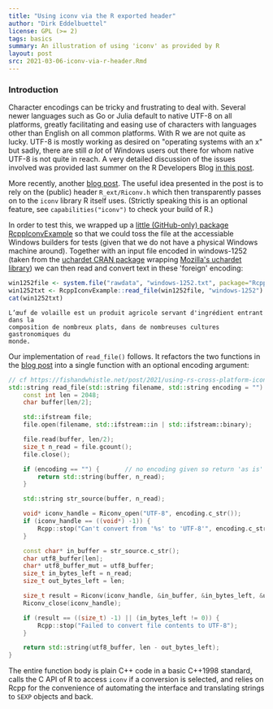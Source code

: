 ```yaml
---
title: "Using iconv via the R exported header"
author: "Dirk Eddelbuettel"
license: GPL (>= 2)
tags: basics
summary: An illustration of using 'iconv' as provided by R
layout: post
src: 2021-03-06-iconv-via-r-header.Rmd
---
```




### Introduction

Character encodings can be tricky and frustrating to deal with.  Several newer languages
such as Go or Julia default to native UTF-8 on all platforms, greatly facilitating and
easing use of characters with languages other than English on all common platforms.  With
R we are not quite as lucky.  UTF-8 is mostly working as desired on "operating systems
with an x" but sadly, there are still _a lot_ of Windows users out there for whom native
UTF-8 is not quite in reach.  A very detailed discussion of the issues involved was
provided last summer on the R Developers Blog [in this
post](https://developer.r-project.org/Blog/public/2020/07/30/windows/utf-8-build-of-r-and-cran-packages/index.html).

More recently, another [blog
post](https://fishandwhistle.net/post/2021/using-rs-cross-platform-iconv-wrapper-from-cpp11/). The
useful idea presented in the post is to rely on the (public) header `R_ext/Riconv.h` which
then transparently passes on to the `iconv` library R itself uses.  (Strictly speaking
this is an optional feature, see `capabilities("iconv")` to check your build of R.)

In order to test this, we wrapped up a [little (GitHub-only) package
RcppIconvExample](https://github.com/eddelbuettel/rcppiconvexample) so that we could toss
the file at the accessiable Windows builders for tests (given that we do not have a
physical Windows machine around).  Together with an input file encoded in windows-1252
(taken from the [uchardet CRAN package](https://cran.r-project.org/package=uchardet)
wrapping [Mozilla's uchardet
library](https://www.freedesktop.org/wiki/Software/uchardet/)) we can then read and
convert text in these 'foreign' encoding:

```r
win1252file <- system.file("rawdata", "windows-1252.txt", package="RcppIconvExample")
win1252txt <- RcppIconvExample::read_file(win1252file, "windows-1252")
cat(win1252txt)
```
```
L’œuf de volaille est un produit agricole servant d'ingrédient entrant dans la
composition de nombreux plats, dans de nombreuses cultures gastronomiques du
monde.
```

Our implementation of `read_file()` follows. It refactors the two functions in the [blog
post](https://fishandwhistle.net/post/2021/using-rs-cross-platform-iconv-wrapper-from-cpp11/) into
a single function with an optional encoding argument:

```c++
// cf https://fishandwhistle.net/post/2021/using-rs-cross-platform-iconv-wrapper-from-cpp11
std::string read_file(std::string filename, std::string encoding = "") {
    const int len = 2048;
    char buffer[len/2];

    std::ifstream file;
    file.open(filename, std::ifstream::in | std::ifstream::binary);

    file.read(buffer, len/2);
    size_t n_read = file.gcount();
    file.close();

    if (encoding == "") {       // no encoding given so return 'as is'
        return std::string(buffer, n_read);
    }

    std::string str_source(buffer, n_read);

    void* iconv_handle = Riconv_open("UTF-8", encoding.c_str());
    if (iconv_handle == ((void*) -1)) {
        Rcpp::stop("Can't convert from '%s' to 'UTF-8'", encoding.c_str());
    }

    const char* in_buffer = str_source.c_str();
    char utf8_buffer[len];
    char* utf8_buffer_mut = utf8_buffer;
    size_t in_bytes_left = n_read;
    size_t out_bytes_left = len;

    size_t result = Riconv(iconv_handle, &in_buffer, &in_bytes_left, &utf8_buffer_mut, &out_bytes_left);
    Riconv_close(iconv_handle);

    if (result == ((size_t) -1) || (in_bytes_left != 0)) {
        Rcpp::stop("Failed to convert file contents to UTF-8");
    }

    return std::string(utf8_buffer, len - out_bytes_left);
}
```

The entire function body is plain C++ code in a basic C++1998 standard, calls the C API of R to
access `iconv` if a conversion is selected, and relies on Rcpp for the convenience of automating the
interface and translating strings to `SEXP` objects and back.
